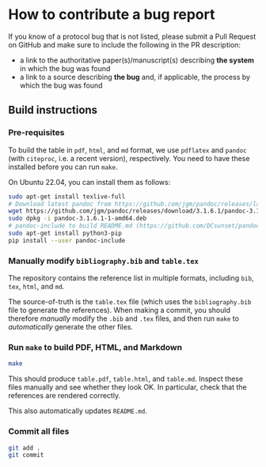 # How to contribute a bug report

If you know of a protocol bug that is not listed, please submit a Pull Request
on GitHub and make sure to include the following in the PR description:

- a link to the authoritative paper(s)/manuscript(s) describing **the
  system** in which the bug was found
- a link to a source describing **the bug** and, if applicable, the process by which the bug was found

## Build instructions

### Pre-requisites

To build the table in `pdf`, `html`, and `md` format, we use `pdflatex` and
`pandoc` (with `citeproc`, i.e. a recent version), respectively. You need to
have these installed before you can run `make`.

On Ubuntu 22.04, you can install them as follows:

```bash
sudo apt-get install texlive-full
# Download latest pandoc from https://github.com/jgm/pandoc/releases/latest e.g.
wget https://github.com/jgm/pandoc/releases/download/3.1.6.1/pandoc-3.1.6.1-1-amd64.deb
sudo dpkg -i pandoc-3.1.6.1-1-amd64.deb
# pandoc-include to build README.md (https://github.com/DCsunset/pandoc-include)
sudo apt-get install python3-pip
pip install --user pandoc-include
```

### Manually modify `bibliography.bib` and `table.tex`

The repository contains the reference list in multiple formats, including
`bib`, `tex`, `html`, and `md`.

The source-of-truth is the `table.tex` file (which uses the `bibliography.bib`
file to generate the references). When making a commit, you should therefore
_manually_ modify the `.bib` and `.tex` files, and then run `make` to
_automatically_ generate the other files.

### Run `make` to build PDF, HTML, and Markdown

```bash
make
```

This should produce `table.pdf`, `table.html`, and `table.md`. Inspect these
files manually and see whether they look OK. In particular, check that the
references are rendered correctly.

This also automatically updates `README.md`.

### Commit all files

```bash
git add .
git commit
```